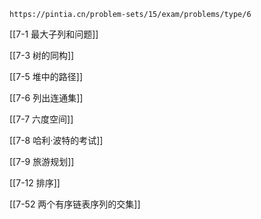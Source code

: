 
```ad-note
https://pintia.cn/problem-sets/15/exam/problems/type/6
```


[[7-1 最大子列和问题]]

[[7-3 树的同构]]

[[7-5 堆中的路径]]

[[7-6 列出连通集]]

[[7-7 六度空间]]

[[7-8 哈利·波特的考试]]

[[7-9 旅游规划]]





[[7-12 排序]]










[[7-52 两个有序链表序列的交集]]

